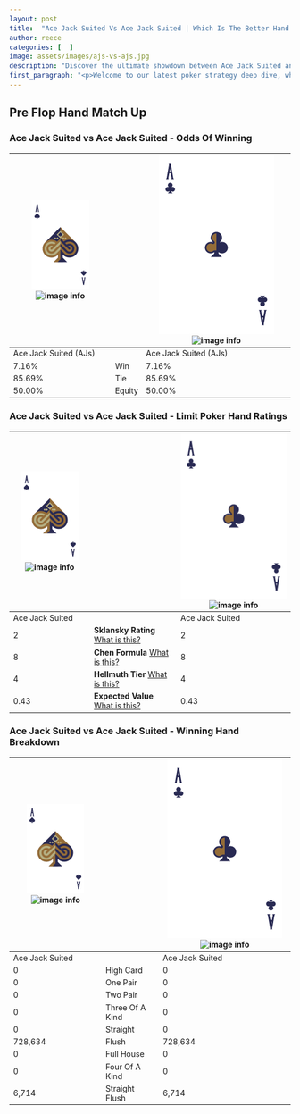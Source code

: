 ```yaml
---
layout: post
title:  "Ace Jack Suited Vs Ace Jack Suited | Which Is The Better Hand In Poker? A Complete Guide"
author: reece
categories: [  ]
image: assets/images/ajs-vs-ajs.jpg
description: "Discover the ultimate showdown between Ace Jack Suited and Ace Jack Suited in poker! Uncover the odds, strategies, and scenarios where one hand triumphs over the other. Get ready to up your poker game with this thrilling analysis."
first_paragraph: "<p>Welcome to our latest poker strategy deep dive, where we're pitting two distinct hands against each other in a high-stakes showdown: Ace Jack Suited vs Ace Jack Suited.</p><p>In the dynamic world of poker, every decision counts, and knowing which hand holds the upper hand is key to your success at the table.</p><p>In this article, we'll dissect these two hands, explore the scenarios where one dominates the other, and equip you with the knowledge to make strategic choices that can tip the odds in your favor.</p><p>Get ready to unravel the intriguing dynamics of these poker hands and elevate your game to new heights.</p>"
---
```




[comment]: # (sp0)

## Pre Flop Hand Match Up

<div class="table hand-ratings" markdown="1"> 



### Ace Jack Suited vs Ace Jack Suited - Odds Of Winning


    
| ![image info](assets/images/hand1/A.png) ![image info](assets/images/hand1/Js.png) |  | ![image info](assets/images/hand2/A.png) ![image info](assets/images/hand2/Js.png) |
| -------- | -------- | -------- |
| Ace Jack Suited (AJs) |  | Ace Jack Suited (AJs) |
| 7.16% | Win | 7.16% |
| 85.69% | Tie | 85.69% |
| 50.00% | Equity | 50.00% |




[comment]: # (sp1)



### Ace Jack Suited vs Ace Jack Suited - Limit Poker Hand Ratings


    
| ![image info](assets/images/hand1/A.png) ![image info](assets/images/hand1/Js.png) |  | ![image info](assets/images/hand2/A.png) ![image info](assets/images/hand2/Js.png) |
| -------- | -------- | -------- |
| Ace Jack Suited |  | Ace Jack Suited |
| 2 | **Sklansky Rating** [What is this?](/sklansky-rating-explained) | 2 |
| 8 | **Chen Formula** [What is this?](/chen-formula-explained) | 8 |
| 4 | **Hellmuth Tier** [What is this?](/Hellmuth-tier-explained) | 4 |
| 0.43 | **Expected Value** [What is this?](/expected-value-explained) | 0.43 |




[comment]: # (sp2)



### Ace Jack Suited vs Ace Jack Suited - Winning Hand Breakdown


    
| ![image info](assets/images/hand1/A.png) ![image info](assets/images/hand1/Js.png) |  | ![image info](assets/images/hand2/A.png) ![image info](assets/images/hand2/Js.png) |
| -------- | -------- | -------- |
| Ace Jack Suited |  | Ace Jack Suited |
| 0 | High Card | 0 |
| 0 | One Pair | 0 |
| 0 | Two Pair | 0 |
| 0 | Three Of A Kind | 0 |
| 0 | Straight | 0 |
| 728,634 | Flush | 728,634 |
| 0 | Full House | 0 |
| 0 | Four Of A Kind | 0 |
| 6,714 | Straight Flush | 6,714 |




[comment]: # (sp3)



</div>

[comment]: # (sp4)



[comment]: # (sp5)

